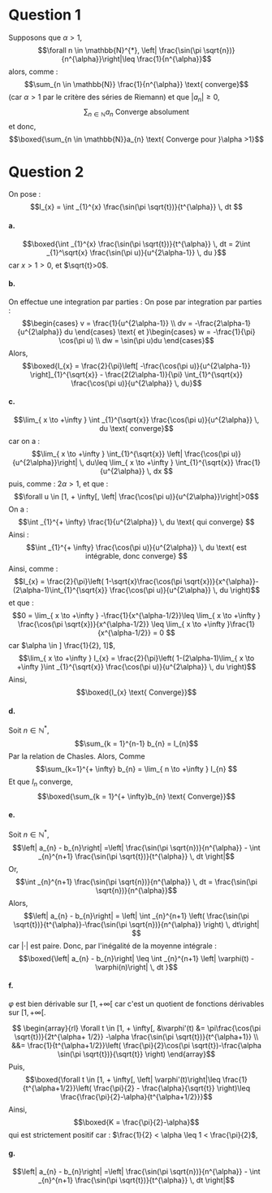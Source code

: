 # Question 1
Supposons que $\alpha >1$, 
$$\forall n \in \mathbb{N}^{*}, \left| \frac{\sin(\pi \sqrt{n})}{n^{\alpha}}\right|\leq \frac{1}{n^{\alpha}}$$
alors, comme : 
$$\sum_{n \in \mathbb{N}} \frac{1}{n^{\alpha}} \text{ converge}$$
(car $\alpha >1$ par le critère des séries de Riemann)
et que $\left| a_{n}\right|\geq 0$, 
$$\sum_{n \in \mathbb{N}} a_{n} \text{ Converge absolument}$$
et donc, 
$$\boxed{\sum_{n \in \mathbb{N}}a_{n} \text{ Converge pour }\alpha >1}$$

# Question 2
On pose : 
$$I_{x} = \int _{1}^{x} \frac{\sin(\pi \sqrt{t})}{t^{\alpha}} \, dt $$
#### a.
$$\boxed{\int _{1}^{x} \frac{\sin(\pi \sqrt{t})}{t^{\alpha}} \, dt = 2\int _{1}^\sqrt{x} \frac{\sin(\pi u)}{u^{2\alpha-1}} \, du }$$
car $x>1>0$, et $\sqrt{t}>0$.

#### b.
On effectue une integration par parties : 
On pose par integration par parties : 
$$\begin{cases} 
v = \frac{1}{u^{2\alpha-1}} \\
dv = -\frac{2\alpha-1}{u^{2\alpha}} du
\end{cases} \text{ et }\begin{cases}
w = -\frac{1}{\pi} \cos(\pi u) \\
dw = \sin(\pi u)du
\end{cases}$$
Alors, 
$$\boxed{I_{x} = \frac{2}{\pi}\left[ -\frac{\cos(\pi u)}{u^{2\alpha-1}} \right]_{1}^{\sqrt{x}} - \frac{2(2\alpha-1)}{\pi} \int_{1}^{\sqrt{x}} \frac{\cos(\pi u)}{u^{2\alpha}} \, du}$$

#### c.
$$\lim_{ x \to +\infty } \int _{1}^{\sqrt{x}} \frac{\cos(\pi u)}{u^{2\alpha}} \, du \text{ converge}$$
car on a : 
$$\lim_{ x \to +\infty } \int_{1}^{\sqrt{x}} \left| \frac{\cos(\pi u)}{u^{2\alpha}}\right| \, du\leq  \lim_{ x \to +\infty } \int_{1}^{\sqrt{x}} \frac{1}{u^{2\alpha}} \, dx $$
puis, comme : $2\alpha > 1$, et que :
$$\forall u \in [1, + \infty[, \left| \frac{\cos(\pi u)}{u^{2\alpha}}\right|>0$$
On a : 
$$\int _{1}^{+ \infty} \frac{1}{u^{2\alpha}} \, du \text{ qui converge} $$
Ainsi : 
$$\int _{1}^{+ \infty} \frac{\cos(\pi u)}{u^{2\alpha}} \, du \text{ est intégrable, donc converge} $$
Ainsi, 
comme : 
$$I_{x} = \frac{2}{\pi}\left( 1-\sqrt{x}\frac{\cos(\pi \sqrt{x})}{x^{\alpha}}-(2\alpha-1)\int_{1}^{\sqrt{x}} \frac{\cos(\pi u)}{u^{2\alpha}} \, du  \right)$$
et que : 
$$0 = \lim_{ x \to +\infty } -\frac{1}{x^{\alpha-1/2}}\leq \lim_{ x \to +\infty } \frac{\cos(\pi \sqrt{x})}{x^{\alpha-1/2}} \leq \lim_{ x \to +\infty }\frac{1}{x^{\alpha-1/2}} = 0 $$
car $\alpha \in ] \frac{1}{2}, 1]$, 
$$\lim_{ x \to +\infty } I_{x} = \frac{2}{\pi}\left( 1-(2\alpha-1)\lim_{ x \to +\infty }\int _{1}^{\sqrt{x}} \frac{\cos(\pi u)}{u^{2\alpha}} \, du  \right)$$
Ainsi, 
$$\boxed{I_{x} \text{ Converge}}$$

#### d.
Soit $n \in \mathbb{N}^{*}$, 
$$\sum_{k = 1}^{n-1} b_{n} = I_{n}$$
Par la relation de Chasles. 
Alors, Comme
$$\sum_{k=1}^{+ \infty} b_{n} = \lim_{ n \to +\infty } I_{n} $$
Et que $I_{n}$ converge, 
$$\boxed{\sum_{k = 1}^{+ \infty}b_{n} \text{ Converge}}$$

#### e.
Soit $n \in \mathbb{N}^{*}$, 
$$\left| a_{n} - b_{n}\right| =\left| \frac{\sin(\pi \sqrt{n})}{n^{\alpha}} - \int _{n}^{n+1} \frac{\sin(\pi \sqrt{t})}{t^{\alpha}} \, dt \right|$$
Or, 
$$\int _{n}^{n+1} \frac{\sin(\pi \sqrt{n})}{n^{\alpha}} \, dt = \frac{\sin(\pi \sqrt{n})}{n^{\alpha}}$$
Alors, 
$$\left| a_{n} - b_{n}\right| = \left| \int _{n}^{n+1} \left( \frac{\sin(\pi \sqrt{t})}{t^{\alpha}}-\frac{\sin(\pi \sqrt{n})}{n^{\alpha}} \right) \, dt\right| $$
car $\left| \cdot\right|$ est paire. 
Donc, par l'inégalité de la moyenne intégrale : 
$$\boxed{\left| a_{n} - b_{n}\right| \leq \int _{n}^{n+1} \left| \varphi(t) - \varphi(n)\right| \, dt }$$

#### f.
$\varphi$ est bien dérivable sur $[1, + \infty[$ car c'est un quotient de fonctions dérivables sur $[1, + \infty[$. 

$$ \begin{array}{rl}
\forall t \in [1, + \infty[, &\varphi'(t) &=  \pi\frac{\cos(\pi \sqrt{t})}{2t^{\alpha+ 1/2}} -\alpha \frac{\sin(\pi \sqrt{t})}{t^{\alpha+1}}  \\
&&= \frac{1}{t^{\alpha+1/2}}\left( \frac{\pi}{2}\cos(\pi \sqrt{t})-\frac{\alpha \sin(\pi \sqrt{t})}{\sqrt{t}} \right)
\end{array}$$
Puis, 
$$\boxed{\forall t \in [1, + \infty[, \left| \varphi'(t)\right|\leq \frac{1}{t^{\alpha+1/2}}\left( \frac{\pi}{2} - \frac{\alpha}{\sqrt{t}} \right)\leq \frac{\frac{\pi}{2}-\alpha}{t^{\alpha+1/2}}}$$
Ainsi, 
$$\boxed{K = \frac{\pi}{2}-\alpha}$$
qui est strictement positif car : $\frac{1}{2} < \alpha \leq 1 < \frac{\pi}{2}$,

#### g.
$$\left| a_{n} - b_{n}\right| =\left| \frac{\sin(\pi \sqrt{n})}{n^{\alpha}} - \int _{n}^{n+1} \frac{\sin(\pi \sqrt{t})}{t^{\alpha}} \, dt \right|$$
